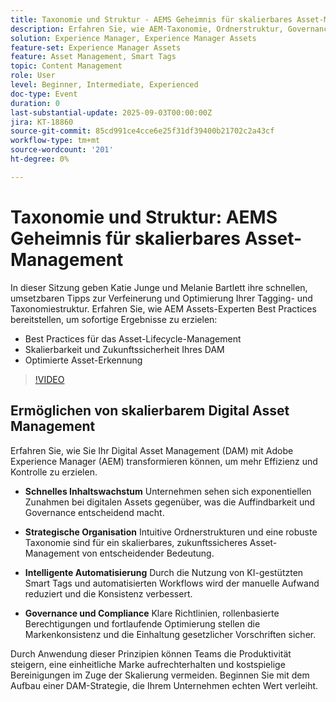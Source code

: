 ```yaml
---
title: Taxonomie und Struktur - AEMS Geheimnis für skalierbares Asset-Management
description: Erfahren Sie, wie AEM-Taxonomie, Ordnerstruktur, Governance und Smart-Tags ein effizientes Digital-Asset-Management ermöglichen, die Auffindbarkeit verbessern und die Markenkontrolle sicherstellen.
solution: Experience Manager, Experience Manager Assets
feature-set: Experience Manager Assets
feature: Asset Management, Smart Tags
topic: Content Management
role: User
level: Beginner, Intermediate, Experienced
doc-type: Event
duration: 0
last-substantial-update: 2025-09-03T00:00:00Z
jira: KT-18860
source-git-commit: 85cd991ce4cce6e25f31df39400b21702c2a43cf
workflow-type: tm+mt
source-wordcount: '201'
ht-degree: 0%

---
```



# Taxonomie und Struktur: AEMS Geheimnis für skalierbares Asset-Management

In dieser Sitzung geben Katie Junge und Melanie Bartlett ihre schnellen, umsetzbaren Tipps zur Verfeinerung und Optimierung Ihrer Tagging- und Taxonomiestruktur. Erfahren Sie, wie AEM Assets-Experten Best Practices bereitstellen, um sofortige Ergebnisse zu erzielen:

* Best Practices für das Asset-Lifecycle-Management
* Skalierbarkeit und Zukunftssicherheit Ihres DAM
* Optimierte Asset-Erkennung

>[!VIDEO](https://video.tv.adobe.com/v/3471385/?learn=on&enablevpops)

## Ermöglichen von skalierbarem Digital Asset Management

Erfahren Sie, wie Sie Ihr Digital Asset Management (DAM) mit Adobe Experience Manager (AEM) transformieren können, um mehr Effizienz und Kontrolle zu erzielen.

* **Schnelles Inhaltswachstum** Unternehmen sehen sich exponentiellen Zunahmen bei digitalen Assets gegenüber, was die Auffindbarkeit und Governance entscheidend macht.

* **Strategische Organisation** Intuitive Ordnerstrukturen und eine robuste Taxonomie sind für ein skalierbares, zukunftssicheres Asset-Management von entscheidender Bedeutung.

* **Intelligente Automatisierung** Durch die Nutzung von KI-gestützten Smart Tags und automatisierten Workflows wird der manuelle Aufwand reduziert und die Konsistenz verbessert.

* **Governance und Compliance** Klare Richtlinien, rollenbasierte Berechtigungen und fortlaufende Optimierung stellen die Markenkonsistenz und die Einhaltung gesetzlicher Vorschriften sicher.

Durch Anwendung dieser Prinzipien können Teams die Produktivität steigern, eine einheitliche Marke aufrechterhalten und kostspielige Bereinigungen im Zuge der Skalierung vermeiden. Beginnen Sie mit dem Aufbau einer DAM-Strategie, die Ihrem Unternehmen echten Wert verleiht.